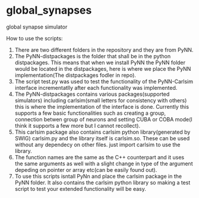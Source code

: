 # global_synapses
global synapse simulator

How to use the scripts: 
1. There are two different folders in the repository and they are from PyNN. 
2. The PyNN-distpackages is the folder that shall be in the python distpackages. This means that when we install PyNN the PyNN folder would be located in the distpackages, here is where we place the PyNN implementation(The distpackages fodler in repo).
3. The script test.py was used to test the functionality of the PyNN-Carlsim interface incrementatlly after each functionality was implemented. 
4. The PyNN-distpackages contains various packages(supported simulators) including carlsim(small letters for consistency with others) this is where the implementation of the interface is done. Currently this supports a few basic functionalities such as creating a group, connection betwen group of neurons and setting CUBA or COBA mode(I think it supports a few more but I cannot recollect). 
5. This carlsim package also contains carlsim python library(generated by SWIG) carlsim.py and the library itself is carlsim.so. These can be used without any dependecy on other files. just import carlsim to use the library. 
6. The function names are the same as the C++ counterpart and it uses the same arguments as well with a slight change in type of the argument depeding on pointer or array etc(can be easily found out).
7. To use this scripts isntall PyNn and place the carlsim package in the PyNN folder. It also contains the carlsim python library so making a test script to test your extended functionality will be easy. 

